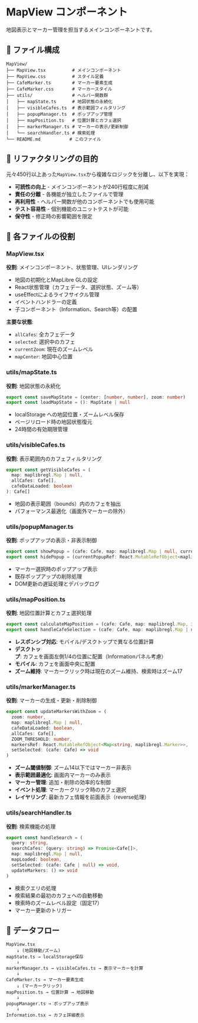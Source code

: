 # MapView コンポーネント

地図表示とマーカー管理を担当するメインコンポーネントです。

## 📁 ファイル構成

```
MapView/
├── MapView.tsx          # メインコンポーネント
├── MapView.css          # スタイル定義
├── CafeMarker.ts        # マーカー要素生成
├── CafeMarker.css       # マーカースタイル
├── utils/               # ヘルパー関数群
│   ├── mapState.ts      # 地図状態の永続化
│   ├── visibleCafes.ts  # 表示範囲フィルタリング
│   ├── popupManager.ts  # ポップアップ管理
│   ├── mapPosition.ts   # 位置計算とカフェ選択
│   ├── markerManager.ts # マーカーの表示/更新制御
│   └── searchHandler.ts # 検索処理
└── README.md           # このファイル
```

## 🔧 リファクタリングの目的

元々450行以上あった`MapView.tsx`から複雑なロジックを分離し、以下を実現：

- **可読性の向上** - メインコンポーネントが240行程度に削減
- **責任の分離** - 各機能が独立したファイルで管理
- **再利用性** - ヘルパー関数が他のコンポーネントでも使用可能
- **テスト容易性** - 個別機能のユニットテストが可能
- **保守性** - 修正時の影響範囲を限定

## 📄 各ファイルの役割

### MapView.tsx
**役割**: メインコンポーネント、状態管理、UIレンダリング

- 地図の初期化とMapLibre GLの設定
- React状態管理（カフェデータ、選択状態、ズーム等）
- useEffectによるライフサイクル管理
- イベントハンドラーの定義
- 子コンポーネント（Information、Search等）の配置

**主要な状態**:
- `allCafes`: 全カフェデータ
- `selected`: 選択中のカフェ
- `currentZoom`: 現在のズームレベル
- `mapCenter`: 地図中心位置

### utils/mapState.ts
**役割**: 地図状態の永続化

```typescript
export const saveMapState = (center: [number, number], zoom: number)
export const loadMapState = (): MapState | null
```

- localStorage への地図位置・ズームレベル保存
- ページリロード時の地図状態復元
- 24時間の有効期限管理

### utils/visibleCafes.ts
**役割**: 表示範囲内のカフェフィルタリング

```typescript
export const getVisibleCafes = (
  map: maplibregl.Map | null,
  allCafes: Cafe[],
  cafeDataLoaded: boolean
): Cafe[]
```

- 地図の表示範囲（bounds）内のカフェを抽出
- パフォーマンス最適化（画面外マーカーの除外）

### utils/popupManager.ts
**役割**: ポップアップの表示・非表示制御

```typescript
export const showPopup = (cafe: Cafe, map: maplibregl.Map | null, currentPopupRef: React.MutableRefObject<maplibregl.Popup | null>)
export const hidePopup = (currentPopupRef: React.MutableRefObject<maplibregl.Popup | null>)
```

- マーカー選択時のポップアップ表示
- 既存ポップアップの削除処理
- DOM更新の遅延処理とデバッグログ

### utils/mapPosition.ts
**役割**: 地図位置計算とカフェ選択処理

```typescript
export const calculateMapPosition = (cafe: Cafe, map: maplibregl.Map, isMobile: boolean, maintainZoom?: boolean)
export const handleCafeSelection = (cafe: Cafe, map: maplibregl.Map | null, setSelected: (cafe: Cafe) => void, maintainZoom?: boolean)
```

- **レスポンシブ対応**: モバイル/デスクトップで異なる位置計算
- **デスクトップ**: カフェを画面左側1/4の位置に配置（Informationパネル考慮）
- **モバイル**: カフェを画面中央に配置
- **ズーム維持**: マーカークリック時は現在のズーム維持、検索時はズーム17

### utils/markerManager.ts
**役割**: マーカーの生成・更新・削除制御

```typescript
export const updateMarkersWithZoom = (
  zoom: number,
  map: maplibregl.Map | null,
  cafeDataLoaded: boolean,
  allCafes: Cafe[],
  ZOOM_THRESHOLD: number,
  markersRef: React.MutableRefObject<Map<string, maplibregl.Marker>>,
  setSelected: (cafe: Cafe) => void
)
```

- **ズーム閾値制御**: ズーム14以下ではマーカー非表示
- **表示範囲最適化**: 画面内マーカーのみ表示
- **マーカー管理**: 追加・削除の効率的な制御
- **イベント処理**: マーカークリック時のカフェ選択
- **レイヤリング**: 最新カフェ情報を前面表示（reverse処理）

### utils/searchHandler.ts
**役割**: 検索機能の処理

```typescript
export const handleSearch = (
  query: string,
  searchCafes: (query: string) => Promise<Cafe[]>,
  map: maplibregl.Map | null,
  mapLoaded: boolean,
  setSelected: (cafe: Cafe | null) => void,
  updateMarkers: () => void
)
```

- 検索クエリの処理
- 検索結果の最初のカフェへの自動移動
- 検索時のズームレベル設定（固定17）
- マーカー更新のトリガー

## 🔄 データフロー

```
MapView.tsx
    ↓ (地図移動/ズーム)
mapState.ts → localStorage保存
    ↓
markerManager.ts → visibleCafes.ts → 表示マーカーを計算
    ↓
CafeMarker.ts → マーカー要素生成
    ↓ (マーカークリック)
mapPosition.ts → 位置計算 → 地図移動
    ↓
popupManager.ts → ポップアップ表示
    ↓
Information.tsx → カフェ詳細表示
```
